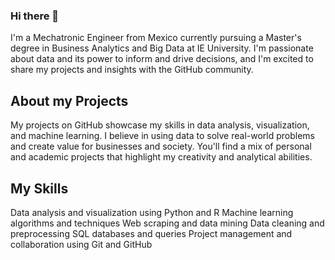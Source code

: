 ### Hi there 👋

I'm a Mechatronic Engineer from Mexico currently pursuing a Master's degree in Business Analytics and Big Data at IE University. I'm passionate about data and its power to inform and drive decisions, and I'm excited to share my projects and insights with the GitHub community.

## About my Projects
My projects on GitHub showcase my skills in data analysis, visualization, and machine learning. I believe in using data to solve real-world problems and create value for businesses and society. You'll find a mix of personal and academic projects that highlight my creativity and analytical abilities.

## My Skills
Data analysis and visualization using Python and R
Machine learning algorithms and techniques
Web scraping and data mining
Data cleaning and preprocessing
SQL databases and queries
Project management and collaboration using Git and GitHub
<!--
**guswelsh/guswelsh** is a ✨ _special_ ✨ repository because its `README.md` (this file) appears on your GitHub profile.

Here are some ideas to get you started:

- 🔭 I’m currently working on ...
- 🌱 I’m currently learning ...
- 👯 I’m looking to collaborate on ...
- 🤔 I’m looking for help with ...
- 💬 Ask me about ...
- 📫 How to reach me: ...
- 😄 Pronouns: ...
- ⚡ Fun fact: ...
-->
